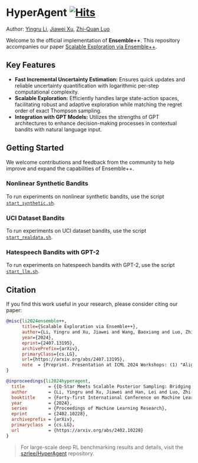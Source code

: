 

# HyperAgent [![Hits](https://hits.seeyoufarm.com/api/count/incr/badge.svg?url=https%3A%2F%2Fgithub.com%2Fszrlee%2FHyperAgent&count_bg=%2379C83D&title_bg=%23555555&icon=&icon_color=%23E7E7E7&title=hits&edge_flat=false)](https://hits.seeyoufarm.com)

Author: [Yingru Li](https://richardli.xyz), [Jiawei Xu](https://github.com/jiawei415), [Zhi-Quan Luo](https://en.wikipedia.org/wiki/Zhi-Quan_Tom_Luo)

Welcome to the official implementation of **Ensemble++**. This repository accompanies our paper [Scalable Exploration via Ensemble++](https://arxiv.org/abs/2407.13195).

## Key Features

- **Fast Incremental Uncertainty Estimation:** Ensures quick updates and reliable uncertainty quantification with logarithmic per-step computational complexity.
- **Scalable Exploration:** Efficiently handles large state-action spaces, facilitating robust and adaptive exploration while matching the regret order of exact Thompson sampling.
- **Integration with GPT Models:** Utilizes the strengths of GPT architectures to enhance decision-making processes in contextual bandits with natural language input.

## Getting Started 

We welcome contributions and feedback from the community to help improve and expand the capabilities of Ensemble++.

### Nonlinear Synthetic Bandits
To run experiments on nonlinear synthetic bandits, use the script [`start_synthetic.sh`](scripts/start_synthetic.sh).

### UCI Dataset Bandits
To run experiments on UCI dataset bandits, use the script [`start_realdata.sh`](scripts/start_realdata.sh).

### Hatespeech Bandits with GPT-2
To run experiments on hatespeech bandits with GPT-2, use the script [`start_llm.sh`](scripts/start_llm.sh).


## Citation

If you find this work useful in your research, please consider citing our paper:

```bibtex
@misc{li2024ensemble++,
      title={Scalable Exploration via Ensemble++}, 
      author={Li, Yingru and Xu, Jiawei and Wang, Baoxiang and Luo, Zhi-Quan},
      year={2024},
      eprint={2407.13195},
      archivePrefix={arXiv},
      primaryClass={cs.LG},
      url={https://arxiv.org/abs/2407.13195},
      note  = {Preprint. Presentation at ICML 2024 Workshops: (1) "Aligning Reinforcement Learning Experimentalists and Theorists"; (2) "Automated Reinforcement Learning: Exploring Meta-Learning, AutoML, and LLMs"},
}
```

```bibtex
@inproceedings{li2024hyperagent,
  title         = {{Q-Star Meets Scalable Posterior Sampling: Bridging Theory and Practice via HyperAgent}},
  author        = {Li, Yingru and Xu, Jiawei and Han, Lei and Luo, Zhi-Quan},
  booktitle     = {Forty-first International Conference on Machine Learning},
  year          = {2024},
  series        = {Proceedings of Machine Learning Research},
  eprint        = {2402.10228},
  archiveprefix = {arXiv},
  primaryclass  = {cs.LG}，
  url           = {https://arxiv.org/abs/2402.10228}
}
```

> For large-scale deep RL benchmarking results and details, visit the [szrlee/HyperAgent](https://github.com/szrlee/HyperAgent) repository.